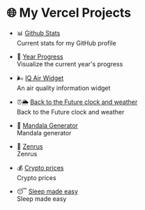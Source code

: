 # 🌐 My Vercel Projects

- 📊 [Github Stats](https://alex-github-strikes.vercel.app/)  
  Current stats for my GitHub profile  

- 📅 [Year Progress](https://year-progress-seven.vercel.app/)  
  Visualize the current year's progress  

- 🌬️ [IQ Air Widget](https://iqair-spb.vercel.app/)  
  An air quality information widget  

- ⏰🌦️ [Back to the Future clock and weather](https://dakboard-smoky.vercel.app/)  
  Back to the Future clock and weather  

- 🎨 [Mandala Generator](https://mandala-creator.vercel.app/)  
  Mandala generator  

- 🧘 [Zenrus](https://zenrus.vercel.app/)  
  Zenrus  

- 💰 [Crypto prices](https://crypto-site-peach.vercel.app/)  
  Crypto prices  

- 😴 [Sleep made easy](https://sleep-made-easy.vercel.app/)  
  Sleep made easy  
